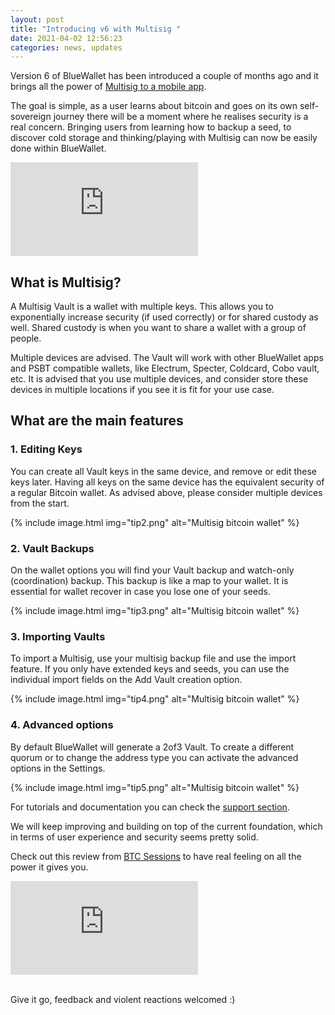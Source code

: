 ```yaml
---
layout: post
title: "Introducing v6 with Multisig "
date: 2021-04-02 12:56:23
categories: news, updates
---
```

Version 6 of BlueWallet has been introduced a couple of months ago and it brings all the power of [Multisig to a mobile app](https://bluewallet.io/multisig-wallet/). 

The goal is simple, as a user learns about bitcoin and goes on its own self-sovereign journey there will be a moment where he realises security is a real concern. Bringing users from learning how to backup a seed, to discover cold storage and thinking/playing with Multisig can now be easily done within BlueWallet.

<div class="uk-container{{container}}">
      <div class="videoWrapper">
        <iframe src="https://www.youtube.com/embed/Yfp1-XouEXM?autoplay=0&amp;showinfo=0&amp;rel=0&amp;modestbranding=1&amp;playsinline=1" frameborder="0" allowfullscreen uk-responsive uk-video="automute: true"></iframe>
      </div>
  </div>

## What is Multisig?

A Multisig Vault is a wallet with multiple keys. This allows you to exponentially increase security (if used correctly) or for shared custody as well. Shared custody is when you want to share a wallet with a group of people.

Multiple devices are advised. The Vault will work with other BlueWallet apps and PSBT compatible wallets, like Electrum, Specter, Coldcard, Cobo vault, etc. It is advised that you use multiple devices, and consider store these devices in multiple locations if you see it is fit for your use case.

## What are the main features

### 1. Editing Keys

You can create all Vault keys in the same device, and remove or edit these keys later. Having all keys on the same device has the equivalent security of a regular Bitcoin wallet. As advised above, please consider multiple devices from the start.

{% include image.html img="tip2.png" alt="Multisig bitcoin wallet" %}

### 2. Vault Backups

On the wallet options you will find your Vault backup and watch-only (coordination) backup. This backup is like a map to your wallet. It is essential for wallet recover in case you lose one of your seeds. 

{% include image.html img="tip3.png" alt="Multisig bitcoin wallet" %}

### 3. Importing Vaults

To import a Multisig, use your multisig backup file and use the import feature. If you only have extended keys and seeds, you can use the individual import fields on the Add Vault creation option.

{% include image.html img="tip4.png" alt="Multisig bitcoin wallet" %}

### 4. Advanced options

By default BlueWallet will generate a 2of3 Vault. To create a different quorum or to change the address type you can activate the advanced options in the Settings. 

{% include image.html img="tip5.png" alt="Multisig bitcoin wallet" %}

For tutorials and documentation you can check the [support section](https://bluewallet.io/docs). 

We will keep improving and building on top of the current foundation, which in terms of user experience and security seems pretty solid.

Check out this review from [BTC Sessions](https://www.youtube.com/channel/UChzLnWVsl3puKQwc5PoO6Zg) to have real feeling on all the power it gives you.

<div class="uk-container{{container}}">
      <div class="videoWrapper">
        <iframe src="https://www.youtube.com/embed/E1qcYkSerko?autoplay=0&amp;showinfo=0&amp;rel=0&amp;modestbranding=1&amp;playsinline=1" frameborder="0" allowfullscreen uk-responsive uk-video="automute: true"></iframe>
      </div>
  </div>

\
Give it go, feedback and violent reactions welcomed :)